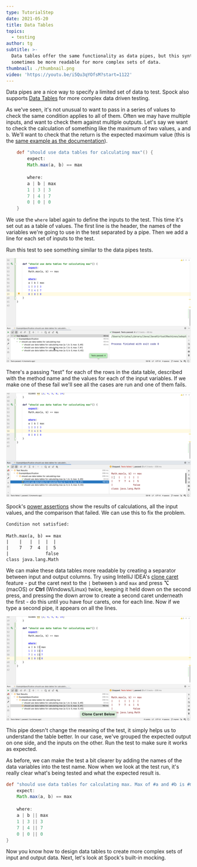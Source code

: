 ```yaml
---
type: TutorialStep
date: 2021-05-20
title: Data Tables
topics:
  - testing
author: tg
subtitle: >-
  Data tables offer the same functionality as data pipes, but this syntax can
  sometimes be more readable for more complex sets of data.
thumbnail: ./thumbnail.png
video: 'https://youtu.be/i5Qu3qYOfsM?start=1122'
---
```


Data pipes are a nice way to specify a limited set of data to test. Spock also supports [Data Tables](http://spockframework.org/spock/docs/2.0/all_in_one.html#data-tables) for more complex data driven testing.

As we've seen, it's not unusual to want to pass in a series of values to check the same condition applies to all of them. Often we may have multiple inputs, and want to check them against multiple outputs. Let's say we want to check the calculation of something like the maximum of two values, `a` and `b`. We'll want to check that the return is the expected maximum value (this is the [same example as the documentation](http://spockframework.org/spock/docs/2.0/all_in_one.html#data-tables)).

```groovy
    def "should use data tables for calculating max"() {
        expect:
        Math.max(a, b) == max

        where:
        a | b | max
        1 | 3 | 3
        7 | 4 | 7
        0 | 0 | 0
    }
```

We use the `where` label again to define the inputs to the test. This time it's set out as a table of values. The first line is the header, the names of the variables we're going to use in the test separated by a pipe. Then we add a line for each set of inputs to the test.

Run this test to see something similar to the data pipes tests.

![](./19.png)

There's a passing "test" for each of the rows in the data table, described with the method name and the values for each of the input variables. If we make one of these fail we'll see all the cases are run and one of them fails.

![](./20.png)

Spock's [power assertions](http://spockframework.org/spock/docs/2.0/all_in_one.html#_assertions_with_explicit_messages_now_include_power_assertions_output) show the results of calculations, all the input values, and the comparison that failed. We can use this to fix the problem.

```
Condition not satisfied:

Math.max(a, b) == max
|    |   |  |  |  |
|    7   7  4  |  5
|              false
class java.lang.Math
```

We can make these data tables more readable by creating a separator between input and output columns. Try using IntelliJ IDEA's [clone caret](https://www.jetbrains.com/help/idea/pro-tips.html#multiple-selections) feature - put the caret next to the `|` between `b` and `max` and press **⌥** (macOS) or **Ctrl** (Windows/Linux) twice, keeping it held down on the second press, and pressing the down arrow to create a second caret underneath the first - do this until you have four carets, one for each line. Now if we type a second pipe, it appears on all the lines.

![](./21.png)

This pipe doesn't change the meaning of the test, it simply helps us to understand the table better. In our case, we've grouped the expected output on one side, and the inputs on the other. Run the test to make sure it works as expected.

As before, we can make the test a bit clearer by adding the names of the data variables into the test name. Now when we look at the test run, it's really clear what's being tested and what the expected result is.

```groovy
def "should use data tables for calculating max. Max of #a and #b is #max"() {
    expect:
    Math.max(a, b) == max

    where:
    a | b || max
    1 | 3 || 3
    7 | 4 || 7
    0 | 0 || 0
}
```

Now you know how to design data tables to create more complex sets of input and output data. Next, let's look at Spock's built-in mocking.

